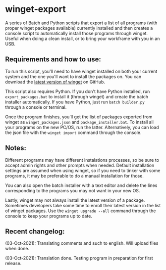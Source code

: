 # **winget-export**
A series of Batch and Python scripts that export a list of all programs (with proper winget packages available) currently installed and then creates a console script to automatically install those programs through winget. Useful when doing a clean install, or to bring your workframe with you in an USB.

## Requirements and how to use:
To run this script, you'll need to have winget installed on both your current system and the one you'll want to install the packages on. You can download the [latest version of winget](https://github.com/microsoft/winget-cli) on GitHub.

This script also requires Python. If you don't have Python installed, run `export_packages.bat` to install it (through winget) and create the batch installer automatically. If you have Python, just run `batch builder.py` through a console or terminal.

Once the program finishes, you'll get the list of packages exported from winget as `winget_packages.json` and `package_installer.bat`. To install all your programs on the new PC/OS, run the latter. Alternatively, you can load the json file with the `winget import` command through the console.

## Notes:

Different programs may have different instalations processes, so be sure to accept admin rights and other prompts when needed. Default installation settings are assumed when using winget, so if you need to tinker with some programs, it may be preferable to do a manual installation for those.

You can also open the batch installer with a text editor and delete the lines corresponding to the programs you may not want in your new OS.

Lastly, winget may not always install the latest version of a package. Sometimes developers take some time to enroll their latest version in the list of winget packages. Use the `winget upgrade --all` command through the console to keep your programs up to date.

## Recent changelog:

(03-Oct-2021): Translating comments and such to english. Will upload files when done.

(03-Oct-2021): Translation done. Testing program in preparation for first release.

